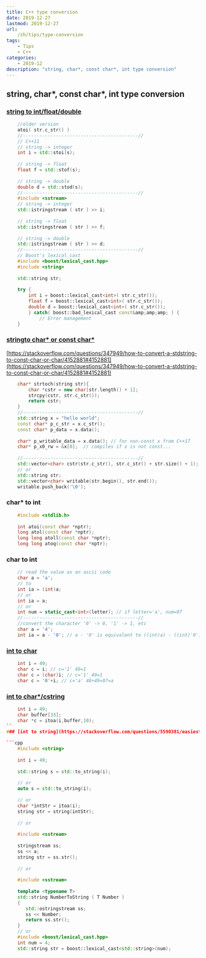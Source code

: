 ```yaml
---
title: C++ type conversion 
date: 2019-12-27
lastmod: 2019-12-27 
url:
    /zh/tips/type-conversion
tags:
    - Tips  
    - C++
categories:
    - 2019-12
description: "string, char*, const char*, int type conversion"
---
```


**string, char\*, const char\*, int type conversion**
-----------------------------------------------------

### [string to int/float/double](https://stackoverflow.com/questions/7663709/how-can-i-convert-a-stdstring-to-int)
```cpp
    //older version
    atoi( str.c_str() )
    //------------------------------------------//
    // C++11
    // string -> integer
    int i = std::stoi(s);
    
    // string -> float
    float f = std::stof(s);
    
    // string -> double 
    double d = std::stod(s);
    //------------------------------------------//
    #include <sstream>
    // string -> integer
    std::istringstream ( str ) >> i;
    
    // string -> float
    std::istringstream ( str ) >> f;
    
    // string -> double 
    std::istringstream ( str ) >> d;
    //------------------------------------------//
    // Boost's lexical_cast
    #include <boost/lexical_cast.hpp>
    #include <string>
    
    std::string str;
    
    try {
    	int i = boost::lexical_cast<int>( str.c_str());
    	float f = boost::lexical_cast<int>( str.c_str());
    	double d = boost::lexical_cast<int>( str.c_str());
    	} catch( boost::bad_lexical_cast const&amp;amp;amp; ) {
    		// Error management
    }
```
### [stringto char\* or const char\*](https://stackoverflow.com/questions/7352099/stdstring-to-char)

[https://stackoverflow.com/questions/347949/how-to-convert-a-stdstring-to-const-char-or-char/4152881#4152881](https://stackoverflow.com/questions/347949/how-to-convert-a-stdstring-to-const-char-or-char/4152881#4152881)
```cpp
    char* strtoch(string str){
        char *cstr = new char[str.length() + 1];
        strcpy(cstr, str.c_str());
        return cstr;
    }
    //------------------------------------------//
    std::string x = "hello world";
    const char* p_c_str = x.c_str();
    const char* p_data = x.data();
    
    char* p_writable_data = x.data(); // for non-const x from C++17 
    char* p_x0_rw = &x[0];  // compiles if x is not const...
    
    //------------------------------------------//
    std::vector<char> cstr(str.c_str(), str.c_str() + str.size() + 1);
    // or
    std::string str;
    std::vector<char> writable(str.begin(), str.end());
    writable.push_back('\0');
```
### char\* to int
```cpp
    #include <stdlib.h>
    
    int atoi(const char *nptr);
    long atol(const char *nptr);
    long long atoll(const char *nptr);
    long long atoq(const char *nptr);
```
### char to int
```cpp
    // read the value as an ascii code
    char a = 'a';
    // to
    int ia = (int)a; 
    // or
    int ia = a;
    // or
    int num = static_cast<int>(letter); // if letter='a', num=97
    //------------------------------------------//
    //convert the character '0' -> 0, '1' -> 1, etc
    char a = '4';
    int ia = a - '0'; // a - '0' is equivalent to ((int)a) - ((int)'0')
```
### [int to char](https://stackoverflow.com/questions/4629050/convert-an-int-to-ascii-character)
```cpp
    int i = 49;
    char c = i; // c='1' 49=1
    char c = (char)i; // c='1' 49=1
    char c = '0'+i; // c='a' 48+49=97=a
```
### [int to char\*/cstring](http://www.cplusplus.com/reference/cstdlib/itoa/?kw=itoa)
```cpp
    int i = 49;
    char buffer[33];
    char *c = itoa(i,buffer,10);
``
### [int to string](https://stackoverflow.com/questions/5590381/easiest-way-to-convert-int-to-string-in-c)

```cpp
    #include <string> 
    
    int i = 49;
    
    std::string s = std::to_string(i);
    
    // or
    auto s = std::to_string(i);
    
    // or
    char *intStr = itoa(i);
    string str = string(intStr);
    
    // or
    
    #include <sstream>
    
    stringstream ss;
    ss << a;
    string str = ss.str();
    
    // or
    
    #include <sstream>
    
    template <typename T>
    std::string NumberToString ( T Number )
    {
       std::ostringstream ss;
       ss << Number;
       return ss.str();
    }
    // or
    #include <boost/lexical_cast.hpp>
    int num = 4;
    std::string str = boost::lexical_cast<std::string>(num);
```